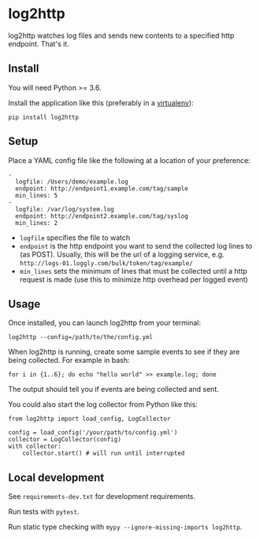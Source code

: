 # log2http

log2http watches log files and sends new contents to a specified http endpoint. That's it.

## Install

You will need Python >= 3.6.

Install the application like this (preferably in a [virtualenv](https://virtualenv.pypa.io/en/stable/)):

`pip install log2http`

## Setup

Place a YAML config file like the following at a location of your preference:

```
-
  logfile: /Users/demo/example.log
  endpoint: http://endpoint1.example.com/tag/sample
  min_lines: 5
-
  logfile: /var/log/system.log
  endpoint: http://endpoint2.example.com/tag/syslog
  min_lines: 2
```

- `logfile` specifies the file to watch
- `endpoint` is the http endpoint you want to send the collected log lines to (as POST). Usually, this will be the url of a logging service, e.g. `http://logs-01.loggly.com/bulk/token/tag/example/`
- `min_lines` sets the minimum of lines that must be collected until a http request is made (use this to minimize http overhead per logged event)

## Usage

Once installed, you can launch log2http from your terminal:

`log2http --config=/path/to/the/config.yml`

When log2http is running, create some sample events to see if they are being collected. For example in bash:

`for i in {1..6}; do echo "hello world" >> example.log; done`

The output should tell you if events are being collected and sent.

You could also start the log collector from Python like this:

```
from log2http import load_config, LogCollector

config = load_config('/your/path/to/config.yml')
collector = LogCollector(config)
with collector:
    collector.start() # will run until interrupted
```

## Local development

See `requirements-dev.txt` for development requirements.

Run tests with `pytest`.

Run static type checking with `mypy --ignore-missing-imports log2http`.
